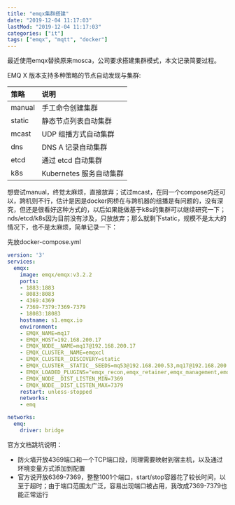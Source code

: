 ```yaml
---
title: "emqx集群搭建"
date: "2019-12-04 11:17:03"
lastMod: "2019-12-04 11:17:03"
categories: ["it"]
tags: ["emqx", "mqtt", "docker"]
---
```


最近使用emqx替换原来mosca，公司要求搭建集群模式，本文记录简要过程。

EMQ X 版本支持多种策略的节点自动发现与集群:

| 策略   | 说明                    |
| :----- | :---------------------- |
| manual | 手工命令创建集群        |
| static | 静态节点列表自动集群    |
| mcast  | UDP 组播方式自动集群    |
| dns    | DNS A 记录自动集群      |
| etcd   | 通过 etcd 自动集群      |
| k8s    | Kubernetes 服务自动集群 |

想尝试manual，终觉太麻烦，直接放弃；试过mcast，在同一个compose内还可以，跨机则不行，估计是因是docker网桥在与跨机器的组播是有问题的，没有深究，但还是很看好这种方式的，以后如果能做基于k8s的集群可以继续研究一下；nds/etcd/k8s因为目前没有涉及，只放放弃；那么就剩下static，规模不是太大的情况下，也不是太麻烦，简单记录一下：

先放docker-compose.yml

```yaml
version: '3'
services:
  emqx:
    image: emqx/emqx:v3.2.2
    ports:
    - 1883:1883
    - 8083:8083
    - 4369:4369
    - 7369-7379:7369-7379
    - 18083:18083
    hostname: s1.emqx.io
    environment:
    - EMQX_NAME=mq17
    - EMQX_HOST=192.168.200.17
    - EMQX_NODE__NAME=mq17@192.168.200.17
    - EMQX_CLUSTER__NAME=emqxcl
    - EMQX_CLUSTER__DISCOVERY=static
    - EMQX_CLUSTER__STATIC__SEEDS=mq53@192.168.200.53,mq17@192.168.200.17
    - EMQX_LOADED_PLUGINS="emqx_recon,emqx_retainer,emqx_management,emqx_dashboard,emqx_auth_username"
    - EMQX_NODE__DIST_LISTEN_MIN=7369
    - EMQX_NODE__DIST_LISTEN_MAX=7379
    restart: unless-stopped
    networks:
    - emq

networks:
  emq:
    driver: bridge
```

官方文档跳坑说明：

- 防火墙开放4369端口和一个TCP端口段，同理需要映射到宿主机，以及通过环境变量方式添加到配置
- 官方说开放6369-7369，整整1001个端口，start/stop容器花了较长时间，以至于超时；由于端口范围太广泛，容易出现端口被占用，我改成7369-7379也能正常运行